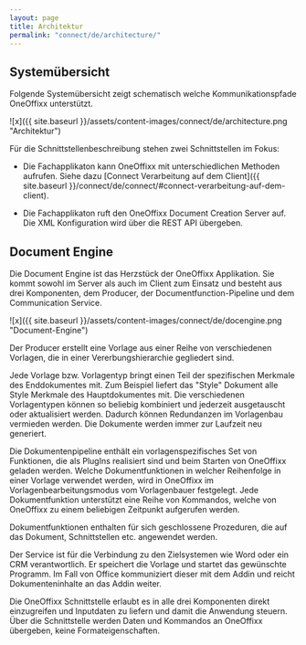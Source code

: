 ```yaml
---
layout: page
title: Architektur
permalink: "connect/de/architecture/"
---
```


## Systemübersicht

Folgende Systemübersicht zeigt schematisch welche Kommunikationspfade OneOffixx unterstützt. 

![x]({{ site.baseurl }}/assets/content-images/connect/de/architecture.png "Architektur")

Für die Schnittstellenbeschreibung stehen zwei Schnittstellen im Fokus:

* Die Fachapplikaton kann OneOffixx mit unterschiedlichen Methoden aufrufen. Siehe dazu [Connect Verarbeitung auf dem Client]({{ site.baseurl }}/connect/de/connect/#connect-verarbeitung-auf-dem-client).

* Die Fachapplikaton ruft den OneOffixx Document Creation Server auf. Die XML Konfiguration wird über die REST API übergeben. 

## Document Engine

Die Document Engine ist das Herzstück der OneOffixx Applikation. 
Sie kommt sowohl im Server als auch im Client zum Einsatz und besteht aus drei Komponenten, dem Producer, der Documentfunction-Pipeline und dem Communication Service.

![x]({{ site.baseurl }}/assets/content-images/connect/de/docengine.png "Document-Engine")

Der Producer erstellt eine Vorlage aus einer Reihe von verschiedenen Vorlagen, die in einer Vererbungshierarchie gegliedert sind. 

Jede Vorlage bzw. Vorlagentyp bringt einen Teil der spezifischen Merkmale des Enddokumentes mit. Zum Beispiel liefert das "Style" Dokument alle Style Merkmale des Hauptdokumentes mit. Die verschiedenen Vorlagentypen können so beliebig kombiniert und jederzeit ausgetauscht oder aktualisiert werden. Dadurch können Redundanzen im Vorlagenbau vermieden werden. Die Dokumente werden immer zur Laufzeit neu generiert.

Die Dokumentenpipeline enthält ein vorlagenspezifisches Set von Funktionen, die als PlugIns realisiert sind und beim Starten von OneOffixx geladen werden. Welche Dokumentfunktionen in welcher Reihenfolge in einer Vorlage verwendet werden, wird in OneOffixx im Vorlagenbearbeitungsmodus vom Vorlagenbauer festgelegt. Jede Dokumentfunktion unterstützt eine Reihe von Kommandos, welche von OneOffixx zu einem beliebigen Zeitpunkt aufgerufen werden.

Dokumentfunktionen enthalten für sich geschlossene Prozeduren, die auf das Dokument, Schnittstellen etc. angewendet werden.

Der Service ist für die Verbindung zu den Zielsystemen wie Word oder ein CRM verantwortlich. Er speichert die Vorlage und startet das gewünschte Programm. Im Fall von Office kommuniziert dieser mit dem Addin und reicht Dokumenteninhalte an das Addin weiter.

Die OneOffixx Schnittstelle erlaubt es in alle drei Komponenten direkt einzugreifen und Inputdaten zu liefern und damit die Anwendung steuern. Über die Schnittstelle werden Daten und Kommandos an OneOffixx übergeben, keine Formateigenschaften. 


